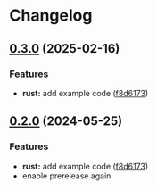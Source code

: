 # Changelog

## [0.3.0](https://github.com/mburgosh/release-please-monorepo-example/compare/hello_rust-v0.2.0...hello_rust@v0.3.0) (2025-02-16)


### Features

* **rust:** add example code ([f8d6173](https://github.com/mburgosh/release-please-monorepo-example/commit/f8d61736e63e4c1baf1d881c50556fa0ba6829d0))

## [0.2.0](https://github.com/amarjanica/release-please-monorepo-example/compare/hello_rust-v0.1.0...hello_rust@v0.2.0) (2024-05-25)


### Features

* **rust:** add example code ([f8d6173](https://github.com/amarjanica/release-please-monorepo-example/commit/f8d61736e63e4c1baf1d881c50556fa0ba6829d0))
* enable prerelease again
